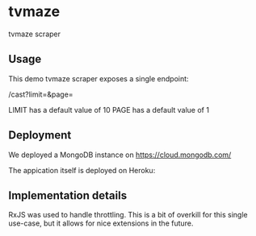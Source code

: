 # tvmaze
tvmaze scraper

Usage
-----

This demo tvmaze scraper exposes a single endpoint:

/cast?limit=<LIMIT>&page=<PAGE>

LIMIT has a default value of 10
PAGE has a default value of 1

Deployment
----------

We deployed a MongoDB instance on https://cloud.mongodb.com/

The appication itself is deployed on Heroku: 

Implementation details
----------------------

RxJS was used to handle throttling. This is a bit of overkill for this single use-case, but it allows for nice
extensions in the future.
